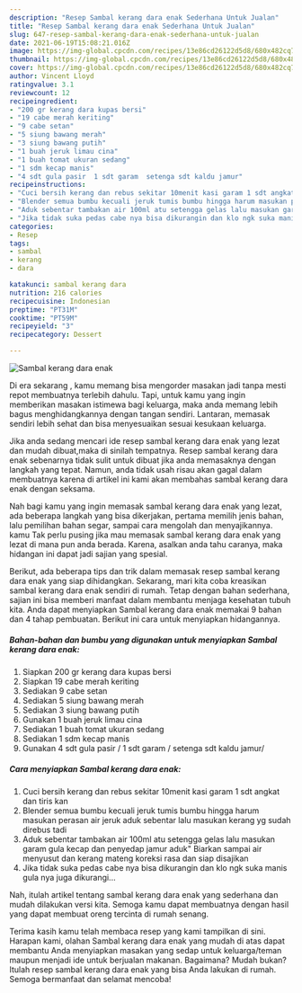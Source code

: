 ```yaml
---
description: "Resep Sambal kerang dara enak Sederhana Untuk Jualan"
title: "Resep Sambal kerang dara enak Sederhana Untuk Jualan"
slug: 647-resep-sambal-kerang-dara-enak-sederhana-untuk-jualan
date: 2021-06-19T15:08:21.016Z
image: https://img-global.cpcdn.com/recipes/13e86cd26122d5d8/680x482cq70/sambal-kerang-dara-enak-foto-resep-utama.jpg
thumbnail: https://img-global.cpcdn.com/recipes/13e86cd26122d5d8/680x482cq70/sambal-kerang-dara-enak-foto-resep-utama.jpg
cover: https://img-global.cpcdn.com/recipes/13e86cd26122d5d8/680x482cq70/sambal-kerang-dara-enak-foto-resep-utama.jpg
author: Vincent Lloyd
ratingvalue: 3.1
reviewcount: 12
recipeingredient:
- "200 gr kerang dara kupas bersi"
- "19 cabe merah keriting"
- "9 cabe setan"
- "5 siung bawang merah"
- "3 siung bawang putih"
- "1 buah jeruk limau cina"
- "1 buah tomat ukuran sedang"
- "1 sdm kecap manis"
- "4 sdt gula pasir  1 sdt garam  setenga sdt kaldu jamur"
recipeinstructions:
- "Cuci bersih kerang dan rebus sekitar 10menit kasi garam 1 sdt angkat dan tiris kan"
- "Blender semua bumbu kecuali jeruk tumis bumbu hingga harum masukan perasan air jeruk aduk sebentar lalu masukan kerang yg sudah direbus tadi"
- "Aduk sebentar tambakan air 100ml atu setengga gelas lalu masukan garam gula kecap dan penyedap jamur aduk&#34; Biarkan sampai air menyusut dan kerang mateng koreksi rasa dan siap disajikan"
- "Jika tidak suka pedas cabe nya bisa dikurangin dan klo ngk suka manis gula nya juga dikurangi..."
categories:
- Resep
tags:
- sambal
- kerang
- dara

katakunci: sambal kerang dara 
nutrition: 216 calories
recipecuisine: Indonesian
preptime: "PT31M"
cooktime: "PT59M"
recipeyield: "3"
recipecategory: Dessert

---
```



![Sambal kerang dara enak](https://img-global.cpcdn.com/recipes/13e86cd26122d5d8/680x482cq70/sambal-kerang-dara-enak-foto-resep-utama.jpg)

Di era  sekarang , kamu memang bisa mengorder masakan jadi tanpa mesti repot membuatnya terlebih dahulu. Tapi, untuk kamu yang ingin memberikan masakan istimewa bagi keluarga, maka anda memang lebih bagus menghidangkannya dengan tangan sendiri. Lantaran, memasak sendiri lebih sehat dan bisa menyesuaikan sesuai kesukaan keluarga.

Jika anda sedang mencari ide resep sambal kerang dara enak yang lezat dan mudah dibuat,maka di sinilah tempatnya. Resep sambal kerang dara enak  sebenarnya tidak sulit untuk dibuat jika anda memasaknya dengan langkah yang tepat. Namun, anda tidak usah risau akan gagal dalam membuatnya 
karena di artikel ini kami akan membahas sambal kerang dara enak dengan seksama.  



Nah bagi kamu yang ingin memasak sambal kerang dara enak yang lezat, ada beberapa langkah yang bisa dikerjakan, pertama memilih jenis bahan, lalu pemilihan bahan segar, sampai cara mengolah dan menyajikannya. kamu Tak perlu pusing jika mau memasak sambal kerang dara enak yang lezat di mana pun anda berada. Karena, asalkan anda  tahu caranya, maka hidangan ini dapat jadi sajian yang spesial.

Berikut, ada beberapa tips dan trik dalam memasak resep sambal kerang dara enak yang siap dihidangkan. Sekarang, mari kita coba kreasikan sambal kerang dara enak sendiri di rumah. Tetap dengan bahan sederhana, sajian ini bisa memberi manfaat dalam membantu menjaga kesehatan tubuh kita. Anda dapat menyiapkan Sambal kerang dara enak memakai 9 bahan dan 4 tahap pembuatan. Berikut ini cara untuk menyiapkan hidangannya.

<!--inarticleads1-->

##### Bahan-bahan dan bumbu yang digunakan untuk menyiapkan Sambal kerang dara enak:

1. Siapkan 200 gr kerang dara kupas bersi
1. Siapkan 19 cabe merah keriting
1. Sediakan 9 cabe setan
1. Sediakan 5 siung bawang merah
1. Sediakan 3 siung bawang putih
1. Gunakan 1 buah jeruk limau cina
1. Sediakan 1 buah tomat ukuran sedang
1. Sediakan 1 sdm kecap manis
1. Gunakan 4 sdt gula pasir / 1 sdt garam / setenga sdt kaldu jamur/




<!--inarticleads2-->

##### Cara menyiapkan Sambal kerang dara enak:

1. Cuci bersih kerang dan rebus sekitar 10menit kasi garam 1 sdt angkat dan tiris kan
1. Blender semua bumbu kecuali jeruk tumis bumbu hingga harum masukan perasan air jeruk aduk sebentar lalu masukan kerang yg sudah direbus tadi
1. Aduk sebentar tambakan air 100ml atu setengga gelas lalu masukan garam gula kecap dan penyedap jamur aduk&#34; Biarkan sampai air menyusut dan kerang mateng koreksi rasa dan siap disajikan
1. Jika tidak suka pedas cabe nya bisa dikurangin dan klo ngk suka manis gula nya juga dikurangi...




Nah, itulah artikel tentang  sambal kerang dara enak  yang sederhana dan mudah dilakukan versi kita. Semoga kamu dapat membuatnya dengan hasil yang dapat membuat oreng tercinta di rumah senang. 

Terima kasih kamu telah membaca resep yang kami tampilkan di sini. Harapan kami, olahan  Sambal kerang dara enak yang mudah di atas dapat membantu Anda menyiapkan masakan yang sedap untuk keluarga/teman maupun menjadi ide untuk berjualan makanan. Bagaimana? Mudah bukan? Itulah resep sambal kerang dara enak yang bisa Anda lakukan di rumah. Semoga bermanfaat dan selamat mencoba!

